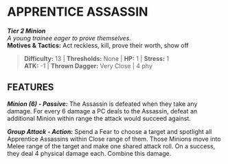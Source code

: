 # APPRENTICE ASSASSIN

***Tier 2 Minion***  
*A young trainee eager to prove themselves.*  
**Motives & Tactics:** Act reckless, kill, prove their worth, show off

> **Difficulty:** 13 | **Thresholds:** None | **HP:** 1 | **Stress:** 1  
> **ATK:** -1 | **Thrown Dagger:** Very Close | 4 phy  

## FEATURES

***Minion (6) - Passive:*** The Assassin is defeated when they take any damage. For every 6 damage a PC deals to the Assassin, defeat an additional Minion within range the attack would succeed against.

***Group Attack - Action:*** Spend a Fear to choose a target and spotlight all Apprentice Assassins within Close range of them. Those Minions move into Melee range of the target and make one shared attack roll. On a success, they deal 4 physical damage each. Combine this damage.
